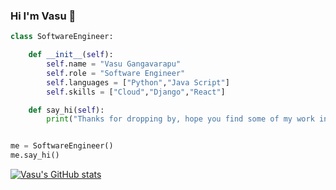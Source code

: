 ### Hi I'm Vasu 👋
```python
class SoftwareEngineer:

    def __init__(self):
        self.name = "Vasu Gangavarapu"
        self.role = "Software Engineer"
        self.languages = ["Python","Java Script"]
        self.skills = ["Cloud","Django","React"]

    def say_hi(self):
        print("Thanks for dropping by, hope you find some of my work interesting.")


me = SoftwareEngineer()
me.say_hi()
```
[![Vasu's GitHub stats](https://github-readme-stats.vercel.app/api?username=viratvasu&hide=contribs,prs&count_private=true&show_icons=true&theme=radical)](https://github.com/anuraghazra/github-readme-stats)




